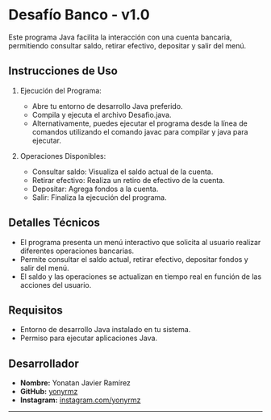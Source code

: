 # Desafío Banco - v1.0

Este programa Java facilita la interacción con una cuenta bancaria, permitiendo consultar saldo, retirar efectivo, depositar y salir del menú.

## Instrucciones de Uso

1. Ejecución del Programa:
   - Abre tu entorno de desarrollo Java preferido.
   - Compila y ejecuta el archivo Desafio.java.
   - Alternativamente, puedes ejecutar el programa desde la línea de comandos utilizando el comando javac para compilar y java para ejecutar.

2. Operaciones Disponibles:
   - Consultar saldo: Visualiza el saldo actual de la cuenta.
   - Retirar efectivo: Realiza un retiro de efectivo de la cuenta.
   - Depositar: Agrega fondos a la cuenta.
   - Salir: Finaliza la ejecución del programa.

## Detalles Técnicos

- El programa presenta un menú interactivo que solicita al usuario realizar diferentes operaciones bancarias.
- Permite consultar el saldo actual, retirar efectivo, depositar fondos y salir del menú.
- El saldo y las operaciones se actualizan en tiempo real en función de las acciones del usuario.

## Requisitos

- Entorno de desarrollo Java instalado en tu sistema.
- Permiso para ejecutar aplicaciones Java.

## Desarrollador

- **Nombre:** Yonatan Javier Ramírez
- **GitHub:** [yonyrmz](https://github.com/yonyrmz)
- **Instagram:** [instagram.com/yonyrmz](https://instagram.com/yonyrmz)

---
